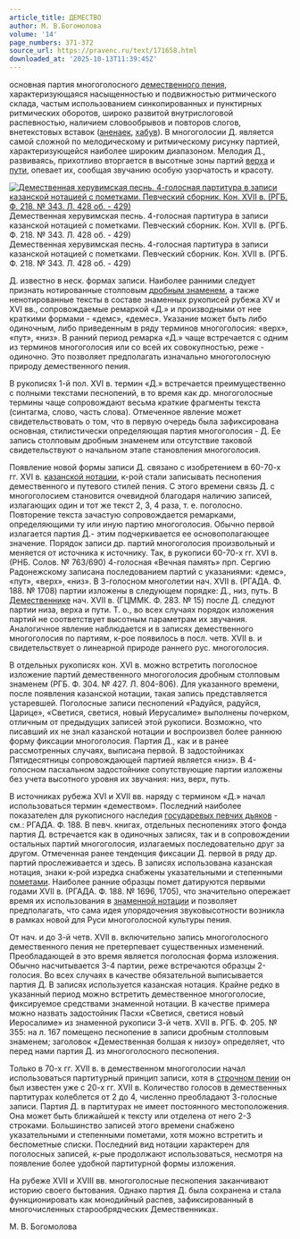```yaml
---
article_title: ДЕМЕСТВО
author: М. В.Богомолова
volume: '14'
page_numbers: 371-372
source_url: https://pravenc.ru/text/171658.html
downloaded_at: '2025-10-13T11:39:45Z'
---
```


основная партия многоголосного [демественного пения](<https://pravenc.ru/text/демественного пения.html>), характеризующаяся насыщенностью и подвижностью ритмического склада, частым использованием синкопированных и пунктирных ритмических оборотов, широко развитой внутрислоговой распевностью, наличием словообрывов и повторов слогов, внетекстовых вставок ([аненаек](https://pravenc.ru/text/аненаек.html), [хабув](https://pravenc.ru/text/хабув.html)). В многоголосии Д. является самой сложной по мелодическому и ритмическому рисунку партией, характеризующейся наиболее широким диапазоном. Мелодия Д., развиваясь, прихотливо вторгается в высотные зоны партий [верха](https://pravenc.ru/text/верха.html) и [пути](https://pravenc.ru/text/ПУТЬ.html), опевает их, сообщая звучанию особую узорчатость и красоту.

[![Демественная херувимская песнь. 4-голосная партитура в записи казанской нотацией с пометками. Певческий сборник. Кон. XVII в. (РГБ. Ф. 218. № 343. Л. 428 об. - 429)](https://pravenc.ru/data/891/478/1234/i200.jpg "Кликните для увеличения картинки")](https://pravenc.ru/data/891/478/1234/i400.jpg)Демественная херувимская песнь. 4-голосная партитура в записи казанской нотацией с пометками. Певческий сборник. Кон. XVII в. (РГБ. Ф. 218. № 343. Л. 428 об. - 429)  
Демественная херувимская песнь. 4-голосная партитура в записи казанской нотацией с пометками. Певческий сборник. Кон. XVII в. (РГБ. Ф. 218. № 343. Л. 428 об. - 429)

Д. известно в неск. формах записи. Наиболее ранними следует признать нотированные столповым [дробным знаменем](<https://pravenc.ru/text/ДРОБНОЕ ЗНАМЯ.html>), а также ненотированные тексты в составе знаменных рукописей рубежа XV и XVI вв., сопровождаемые ремаркой «Д.» и производными от нее краткими формами - «демс», «демес». Указание может быть либо одиночным, либо приведенным в ряду терминов многоголосия: «верх», «пут», «низ». В ранний период ремарка «Д.» чаще встречается с одним из терминов многоголосия или со всей их совокупностью, реже - одиночно. Это позволяет предполагать изначально многоголосную природу демественного пения.

В рукописях 1-й пол. XVI в. термин «Д.» встречается преимущественно с полными текстами песнопений, в то время как др. многоголосные термины чаще сопровождают весьма краткие фрагменты текста (синтагма, слово, часть слова). Отмеченное явление может свидетельствовать о том, что в первую очередь была зафиксирована основная, стилистически определяющая партия многоголосия - Д. Ее запись столповым дробным знаменем или отсутствие таковой свидетельствуют о начальном этапе становления многоголосия.

Появление новой формы записи Д. связано с изобретением в 60-70-х гг. XVI в. [казанской нотации](<https://pravenc.ru/text/казанской нотации.html>), к-рой стали записывать песнопения демественного и путевого стилей пения. С этого времени связь Д. с многоголосием становится очевидной благодаря наличию записей, излагающих один и тот же текст 2, 3, 4 раза, т. е. поголосно. Повторение текста зачастую сопровождается ремарками, определяющими ту или иную партию многоголосия. Обычно первой излагается партия Д.- этим подчеркивается ее основополагающее значение. Порядок записи др. партий многоголосия произвольный и меняется от источника к источнику. Так, в рукописи 60-70-х гг. XVI в. (РНБ. Солов. № 763/690) 4-голосная «Вечная память» прп. Сергию Радонежскому записана последованием партий с указаниями: «демс», «пут», «верх», «низ». В 3-голосном многолетии нач. XVII в. (РГАДА. Ф. 188. № 1708) партии изложены в следующем порядке: Д., низ, путь. В [Демественнике](https://pravenc.ru/text/Демественнике.html) нач. XVII в. (ГЦММК. Ф. 283. № 15) после Д. следуют партии низа, верха и пути. Т. о., во всех случаях порядок изложения партий не соответствует высотным параметрам их звучания. Аналогичное явление наблюдается и в записях демественного многоголосия по партиям, к-рое появилось в посл. четв. XVII в. и свидетельствует о линеарной природе раннего рус. многоголосия.

В отдельных рукописях кон. XVI в. можно встретить поголосное изложение партий демественного многоголосия дробным столповым знаменем (РГБ. Ф. 304. № 427. Л. 804-806). Для указанного времени, после появления казанской нотации, такая запись представляется устаревшей. Поголосные записи песнопений «Радуйся, радуйся, Царице», «Светися, светися, новый Иерусалиме» выполнены почерком, отличным от предыдущих записей этой рукописи. Возможно, что писавший их не знал казанской нотации и воспроизвел более раннюю форму фиксации многоголосия. Партия Д., как и в ранее рассмотренных случаях, выписана первой. В задостойниках Пятидесятницы сопровождающей партией является «низ». В 4-голосном пасхальном задостойнике сопутствующие партии изложены без учета высотного уровня их звучания: низ, верх, путь.

В источниках рубежа XVI и XVII вв. наряду с термином «Д.» начал использоваться термин «демеством». Последний наиболее показателен для рукописного наследия [государевых певчих дьяков](<https://pravenc.ru/text/государевых певчих дьяков.html>) - см.: РГАДА. Ф. 188. В певч. книгах, отдельных песнопениях этого фонда партия Д. встречается как в одиночных записях, так и в сопровождении остальных партий многоголосия, излагаемых последовательно друг за другом. Отмеченная ранее тенденция фиксации Д. первой в ряду др. партий прослеживается и здесь. В записях использована казанская нотация, знаки к-рой изредка снабжены указательными и степенными [пометами](https://pravenc.ru/text/пометами.html). Наиболее ранние образцы помет датируются первыми годами XVII в. (РГАДА. Ф. 188. № 1696, 1705), что значительно опережает время их использования в [знаменной нотации](<https://pravenc.ru/text/знаменной нотации.html>) и позволяет предполагать, что сама идея упорядочения звуковысотности возникла в рамках новой для Руси многоголосной культуры пения.

От нач. и до 3-й четв. XVII в. включительно запись многоголосного демественного пения не претерпевает существенных изменений. Преобладающей в это время является поголосная форма изложения. Обычно насчитывается 3-4 партии, реже встречаются образцы 2-голосия. Во всех случаях в качестве обязательной выписывается партия Д. В записях используется казанская нотация. Крайне редко в указанный период можно встретить демественное многоголосие, фиксируемое средствами знаменной нотации. В качестве примера можно назвать задостойник Пасхи «Светися, светися новый Иеросалиме» из знаменной рукописи 3-й четв. XVII в. РГБ. Ф. 205. № 355: на л. 167 помещено песнопение в записи дробным столповым знаменем; заголовок «Демественная болшая к низоу» определяет, что перед нами партия Д. из многоголосного песнопения.

Только в 70-х гг. XVII в. в демественном многоголосии начал использоваться партитурный принцип записи, хотя в [строчном пении](<https://pravenc.ru/text/строчном пении.html>) он был известен уже с 20-х гг. XVII в. Количество голосов в демественных партитурах колеблется от 2 до 4, численно преобладают 3-голосные записи. Партия Д. в партитурах не имеет постоянного местоположения. Она может быть ближайшей к тексту или отделена от него 2-3 строками. Большинство записей этого времени снабжено указательными и степенными пометами, хотя можно встретить и беспометные списки. Последний вид нотации характерен для поголосных записей, к-рые продолжают использоваться, несмотря на появление более удобной партитурной формы изложения.

На рубеже XVII и XVIII вв. многоголосные песнопения заканчивают историю своего бытования. Однако партия Д. была сохранена и стала функционировать как монодийный распев, зафиксированный в многочисленных старообрядческих Демественниках.

М. В.  Богомолова
